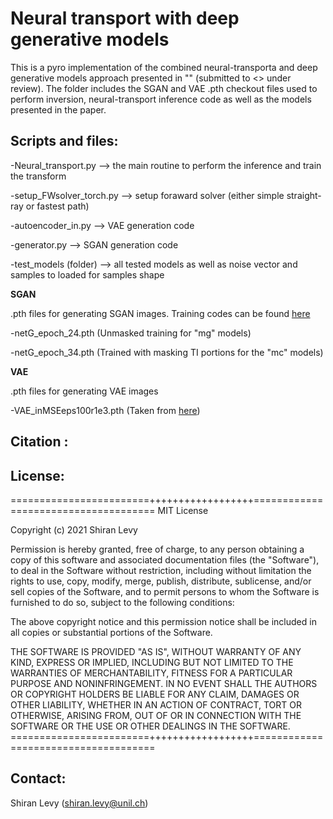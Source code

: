 # Neural transport with deep generative models

This is a pyro implementation of the combined neural-transporta and deep generative models approach presented in "" (submitted to <> under review). 
The folder includes the SGAN and VAE .pth checkout files used to perform inversion, neural-transport inference code as well as the models presented
in the paper.

## Scripts and files:

-Neural_transport.py        --> the main routine to perform the inference and train the transform 

-setup_FWsolver_torch.py    --> setup foraward solver (either simple straight-ray or fastest path)

-autoencoder_in.py          --> VAE generation code

-generator.py               --> SGAN generation code

-test_models (folder)       --> all tested models as well as noise vector and samples to loaded for samples shape

**SGAN**

.pth files for generating SGAN images. Training codes can be found [here](https://github.com/elaloy/gan_for_gradient_based_inv/tree/master/training)

-netG_epoch_24.pth (Unmasked training for "mg" models)

-netG_epoch_34.pth (Trained with masking TI portions for the "mc" models)

**VAE**

.pth files for generating VAE images 

-VAE_inMSEeps100r1e3.pth (Taken from [here](https://github.com/jlalvis/VAE_SGD/tree/master/VAE))

## Citation :


## License:
========================++++++++++++++++++=====================================
MIT License

Copyright (c) 2021 Shiran Levy

Permission is hereby granted, free of charge, to any person obtaining a copy
of this software and associated documentation files (the "Software"), to deal
in the Software without restriction, including without limitation the rights
to use, copy, modify, merge, publish, distribute, sublicense, and/or sell
copies of the Software, and to permit persons to whom the Software is
furnished to do so, subject to the following conditions:

The above copyright notice and this permission notice shall be included in all
copies or substantial portions of the Software.

THE SOFTWARE IS PROVIDED "AS IS", WITHOUT WARRANTY OF ANY KIND, EXPRESS OR
IMPLIED, INCLUDING BUT NOT LIMITED TO THE WARRANTIES OF MERCHANTABILITY,
FITNESS FOR A PARTICULAR PURPOSE AND NONINFRINGEMENT. IN NO EVENT SHALL THE
AUTHORS OR COPYRIGHT HOLDERS BE LIABLE FOR ANY CLAIM, DAMAGES OR OTHER
LIABILITY, WHETHER IN AN ACTION OF CONTRACT, TORT OR OTHERWISE, ARISING FROM,
OUT OF OR IN CONNECTION WITH THE SOFTWARE OR THE USE OR OTHER DEALINGS IN THE
SOFTWARE.
========================++++++++++++++++++=====================================

## Contact:

Shiran Levy (shiran.levy@unil.ch)
